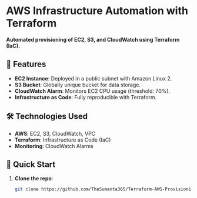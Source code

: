 # AWS Infrastructure Automation with Terraform
**Automated provisioning of EC2, S3, and CloudWatch using Terraform (IaC).**  

## 📌 Features
- **EC2 Instance**: Deployed in a public subnet with Amazon Linux 2.
- **S3 Bucket**: Globally unique bucket for data storage.
- **CloudWatch Alarm**: Monitors EC2 CPU usage (threshold: 70%).
- **Infrastructure as Code**: Fully reproducible with Terraform.

## 🛠️ Technologies Used
- **AWS**: EC2, S3, CloudWatch, VPC
- **Terraform**: Infrastructure as Code (IaC)
- **Monitoring**: CloudWatch Alarms

## 🚀 Quick Start
1. **Clone the repo**:
   ```bash
   git clone https://github.com/TheSumanta365/Terraform-AWS-Provisioning-project.git